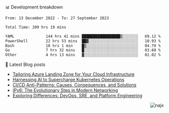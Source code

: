 📊 Development breakdown
<!--START_SECTION:waka-->

```txt
From: 13 December 2022 - To: 27 September 2023

Total Time: 209 hrs 19 mins

YAML              144 hrs 41 mins █████████████████▒░░░░░░░   69.12 %
PowerShell        22 hrs 53 mins  ██▓░░░░░░░░░░░░░░░░░░░░░░   10.93 %
Bash              10 hrs 1 min    █▒░░░░░░░░░░░░░░░░░░░░░░░   04.79 %
Go                7 hrs 32 mins   █░░░░░░░░░░░░░░░░░░░░░░░░   03.60 %
Other             4 hrs 13 mins   ▓░░░░░░░░░░░░░░░░░░░░░░░░   02.02 %
```

<!--END_SECTION:waka-->

📕 Latest Blog posts

<!-- BLOG-POST-LIST:START -->
- [Tailoring Azure Landing Zone for Your Cloud Infrastructure](https://najx.dev/tailoring-your-azure-landing-zone-for-cloud-infrastructure/)
- [Harnessing AI to Supercharge Kubernetes Operations](https://najx.dev/harnessing-ai-to-supercharge-kubernetes-operations/)
- [CI/CD Anti-Patterns: Causes, Consequences, and Solutions](https://najx.dev/cicd-anti-patterns/)
- [IPv6: The Evolutionary Step in Modern Networking](https://najx.dev/why-ipv6-is-the-future/)
- [Exploring Differences: DevOps, SRE, and Platform Engineering](https://najx.dev/devops-vs-sre-vs-platform-engineering/)
<!-- BLOG-POST-LIST:END -->

<p align="right">
  <img src="https://komarev.com/ghpvc/?username=najx&label=GitHub%20Profile%20Views&color=yellow&style=flat" alt="najx" />
</p align="center">
